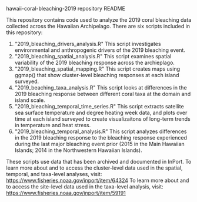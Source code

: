 hawaii-coral-bleaching-2019 repository README

This repository contains code used to analyze the 2019 coral bleaching data collected across the Hawaiian Archipelago. There are six scripts included in this repository:
1) "2019_bleaching_drivers_analysis.R" This script investigates environmental and anthropogenic drivers of the 2019 bleaching event.
2) "2019_bleaching_spatial_analysis.R" This script examines spatial variability of the 2019 bleaching response across the archieplago.
3) "2019_bleaching_spatial_mapping.R" This script creates maps using ggmap() that show cluster-level bleaching responses at each island surveyed.
4) "2019_beaching_taxa_analysis.R" This script looks at differences in the 2019 bleaching response between different coral taxa at the domain and island scale.
5) "2019_bleaching_temporal_time_series.R" This script extracts satellite sea surface temperature and degree heating week data, and plots over time at each island surveyed to create visualizaitons of long-term trends in temperature and heat stress.
6) "2019_bleaching_temporal_analysis.R" This script analyzes differences in the 2019 bleaching response to the bleaching response experienced during the last major bleaching event prior (2015 in the Main Hawaiian Islands; 2014 in the Northwestern Hawaiian Islands). 

These scripts use data that has been archived and documented in InPort. 
To learn more about and to access the cluster-level data used in the spatial, temporal, and taxa-level analyses, visit: https://www.fisheries.noaa.gov/inport/item/64324
To learn more about and to access the site-level data used in the taxa-level analysis, visit: https://www.fisheries.noaa.gov/inport/item/59191
